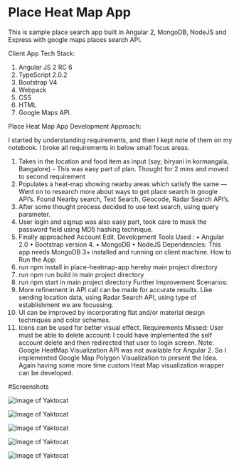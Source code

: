 # Place Heat Map App

This is sample place search app built in Angular 2, MongoDB, NodeJS and Express with google maps places search API.

Client App Tech Stack:

1. Angular JS 2 RC 6
2. TypeScript 2.0.2
3. Bootstrap V4
4. Webpack
5. CSS
6. HTML
7. Google Maps API.


Place Heat Map App Development Approach:

I started by understanding requirements, and then I kept note of them on my notebook.
I broke all requirements in below small focus areas.

1. Takes in the location and food item as input (say; biryani in kormangala, Bangalore) - This was easy part of plan. Thought for 2 mins and moved to second requirement
2. Populates a heat-map showing nearby areas which satisfy the same — Went on to research more about ways to get place search in google API’s. Found Nearby search, Text Search, Geocode, Radar Search API’s.
3. After some thought process decided to use text search, using query parameter.
4. User login and signup was also easy part, took care to mask the password field using MD5
hashing technique.
5. Finally approached Account Edit.
Development Tools Used :
• Angular 2.0
• Bootstrap version 4. • MongoDB
• NodeJS
Dependencies:
This app needs MongoDB 3+ installed and running on client machine.
How to Run the App:
1. run npm install in place-heatmap-app hereby main project directory
2. run npm run build in main project directory
3. run npm start in main project directory
Further Improvement Scenarios:
1. More refinement in API call can be made for accurate results. Like sending location data, using Radar Search API, using type of establishment we are focussing.
2. UI can be improved by incorporating flat and/or material design techniques and color schemes.
3. Icons can be used for better visual effect.
Requirements Missed:
User must be able to delete account: I could have implemented the self account delete and then redirected that user to login screen.
Note: Google HeatMap Visualization API was not available for Angular 2. So I implemented Google Map Polygon Visualization to present the Idea. Again having some more time custom Heat Map visualization wrapper can be developed.


#Screenshots

![Image of Yaktocat](https://octodex.github.com/images/yaktocat.png)

![Image of Yaktocat](https://octodex.github.com/images/yaktocat.png)

![Image of Yaktocat](https://octodex.github.com/images/yaktocat.png)

![Image of Yaktocat](https://octodex.github.com/images/yaktocat.png)

![Image of Yaktocat](https://octodex.github.com/images/yaktocat.png)
